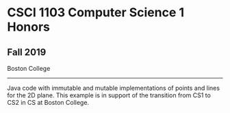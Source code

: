 #  CSCI 1103 Computer Science 1 Honors

## Fall 2019

Boston College

---

Java code with immutable and mutable implementations of points and
lines for the 2D plane. This example is in support of the transition
from CS1 to CS2 in CS at Boston College.
